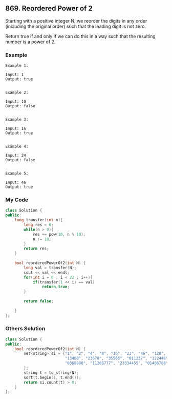 ## 869. Reordered Power of 2

Starting with a positive integer N, we reorder the digits in any order (including the original order) such that the leading digit is not zero.

Return true if and only if we can do this in a way such that the resulting number is a power of 2.

### Example
```
Example 1:

Input: 1
Output: true


Example 2:

Input: 10
Output: false


Example 3:

Input: 16
Output: true


Example 4:

Input: 24
Output: false


Example 5:

Input: 46
Output: true
```

### My Code
```c++
class Solution {
public:
    long transfer(int n){
        long res = 0;
        while(n > 0){
            res += pow(10, n % 10);
            n /= 10;
        }
        return res;
    }
    
    bool reorderedPowerOf2(int N) {
        long val = transfer(N);
        cout << val << endl;
        for(int i = 0 ; i < 32 ; i++){
            if(transfer(1 << i) == val)
                return true;
        }
        
        return false;
        
    }
};
```

### Others Solution
```c++
class Solution {
public:
    bool reorderedPowerOf2(int N) {
        set<string> si = {"1", "2", "4", "8", "16", "23", "46", "128", "256", "125", "0124", "0248", "0469", "1289",
                          "13468", "23678", "35566", "011237", "122446", "224588", "0145678", "0122579", "0134449",
                          "0368888", "11266777", "23334455", "01466788", "112234778", "234455668", "012356789",
        };
        string t = to_string(N);
        sort(t.begin(), t.end());
        return si.count(t) > 0;
    }
};
```


